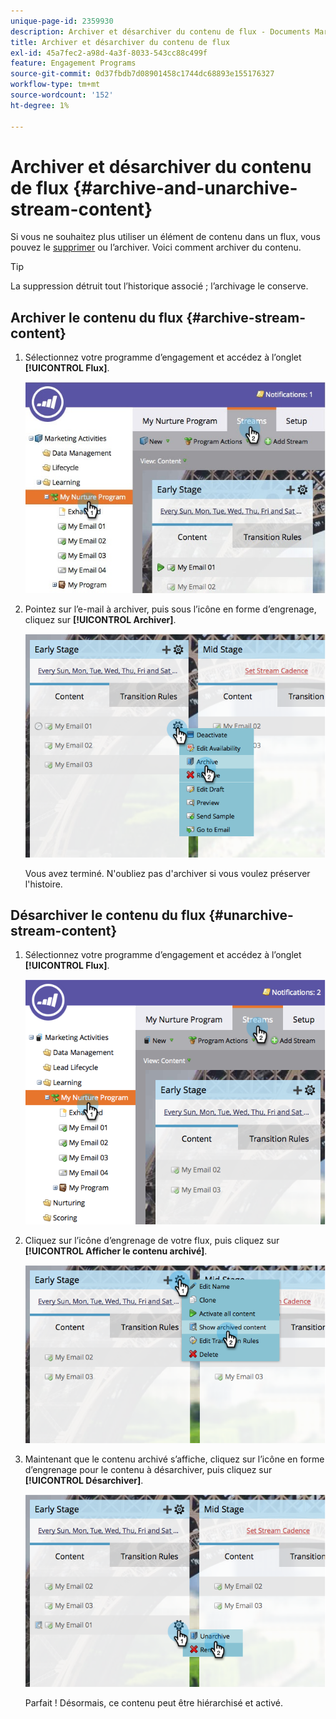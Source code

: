 ```yaml
---
unique-page-id: 2359930
description: Archiver et désarchiver du contenu de flux - Documents Marketo - Documentation du produit
title: Archiver et désarchiver du contenu de flux
exl-id: 45a7fec2-a98d-4a3f-8033-543cc88c499f
feature: Engagement Programs
source-git-commit: 0d37fbdb7d08901458c1744dc68893e155176327
workflow-type: tm+mt
source-wordcount: '152'
ht-degree: 1%

---
```


# Archiver et désarchiver du contenu de flux {#archive-and-unarchive-stream-content}

Si vous ne souhaitez plus utiliser un élément de contenu dans un flux, vous pouvez le [supprimer](/help/marketo/product-docs/email-marketing/drip-nurturing/using-stream-content/remove-stream-content.md) ou l’archiver. Voici comment archiver du contenu.

>[!TIP]
>
>La suppression détruit tout l’historique associé ; l’archivage le conserve.

## Archiver le contenu du flux {#archive-stream-content}

1. Sélectionnez votre programme d’engagement et accédez à l’onglet **[!UICONTROL Flux]**.

   ![](assets/cloneasteam-4.jpg)

1. Pointez sur l’e-mail à archiver, puis sous l’icône en forme d’engrenage, cliquez sur **[!UICONTROL Archiver]**.

   ![](assets/image2014-9-15-17-3a42-3a7.png)

   Vous avez terminé. N&#39;oubliez pas d&#39;archiver si vous voulez préserver l&#39;histoire.

## Désarchiver le contenu du flux {#unarchive-stream-content}

1. Sélectionnez votre programme d’engagement et accédez à l’onglet **[!UICONTROL Flux]**.

   ![](assets/image2014-9-15-17-3a42-3a11.png)

1. Cliquez sur l’icône d’engrenage de votre flux, puis cliquez sur **[!UICONTROL Afficher le contenu archivé]**.

   ![](assets/image2014-9-15-17-3a42-3a15.png)

1. Maintenant que le contenu archivé s’affiche, cliquez sur l’icône en forme d’engrenage pour le contenu à désarchiver, puis cliquez sur **[!UICONTROL Désarchiver]**.

   ![](assets/image2014-9-15-17-3a42-3a24.png)

   Parfait ! Désormais, ce contenu peut être hiérarchisé et activé.
